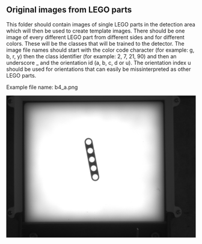 ## Original images from LEGO parts

This folder should contain images of single LEGO parts in the detection area which will then be used to create template images. There should be one image of every different LEGO part from different sides and for different colors. These will be the classes that will be trained to the detector. The image file names should start with the color code character (for example: g, b, r, y) then the class identifier (for example: 2, 7, 21, 90) and then an underscore _ and the orientation id (a, b, c, d or u). The orientation index u should be used for orientations that can easily be missinterpreted as other LEGO parts.

Example file name: b4_a.png

![example image](../../documents/images/orig_v4_a.png)

